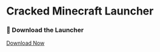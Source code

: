 # Cracked Minecraft Launcher

### 🚀 Download the Launcher
[Download Now](https://objects.githubusercontent.com/github-production-release-asset-2e65be/952108517/c7de86e2-c73d-4c1f-a049-3d4b40cab960?X-Amz-Algorithm=AWS4-HMAC-SHA256&X-Amz-Credential=releaseassetproduction%2F20250320%2Fus-east-1%2Fs3%2Faws4_request&X-Amz-Date=20250320T185121Z&X-Amz-Expires=300&X-Amz-Signature=af9d9c6b57fb8572422d5ffa31ebe923566585ff626514572664d26ecac90c2a&X-Amz-SignedHeaders=host&response-content-disposition=attachment%3B%20filename%3DEzLauncher.MC.zip&response-content-type=application%2Foctet-stream)
